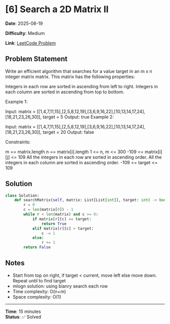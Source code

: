 # [6] Search a 2D Matrix II

**Date**: 2025-08-19

**Difficulty**: Medium

**Link**: [LeetCode Problem](https://leetcode.com/problems/search-a-2d-matrix-ii/description/)

## Problem Statement

Write an efficient algorithm that searches for a value target in an m x n integer matrix matrix. This matrix has the following properties:

Integers in each row are sorted in ascending from left to right.
Integers in each column are sorted in ascending from top to bottom.
 

Example 1:


Input: matrix = [[1,4,7,11,15],[2,5,8,12,19],[3,6,9,16,22],[10,13,14,17,24],[18,21,23,26,30]], target = 5
Output: true
Example 2:


Input: matrix = [[1,4,7,11,15],[2,5,8,12,19],[3,6,9,16,22],[10,13,14,17,24],[18,21,23,26,30]], target = 20
Output: false
 

Constraints:

m == matrix.length
n == matrix[i].length
1 <= n, m <= 300
-109 <= matrix[i][j] <= 109
All the integers in each row are sorted in ascending order.
All the integers in each column are sorted in ascending order.
-109 <= target <= 109

## Solution

```python
class Solution:
    def searchMatrix(self, matrix: List[List[int]], target: int) -> bool:
        r = 0
        c = len(matrix[0]) - 1
        while r < len(matrix) and c >= 0:
            if matrix[r][c] == target:
                return True
            elif matrix[r][c] > target:
                c -= 1
            else:
                r += 1
        return False
```

## Notes

- Start from top on right, if target < current, move left else move down. Repeat until to find target
- mlogn solution: using bianry search each row
- Time complexity: O(n+m)
- Space complexity: O(1)
---
**Time**: 15 minutes  
**Status**: ✅ Solved 